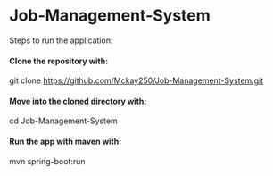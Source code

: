 # Job-Management-System

Steps to run the application:

#### Clone the repository with:

  git clone https://github.com/Mckay250/Job-Management-System.git

#### Move into the cloned directory with:

  cd Job-Management-System

#### Run the app with maven with:

  mvn spring-boot:run
